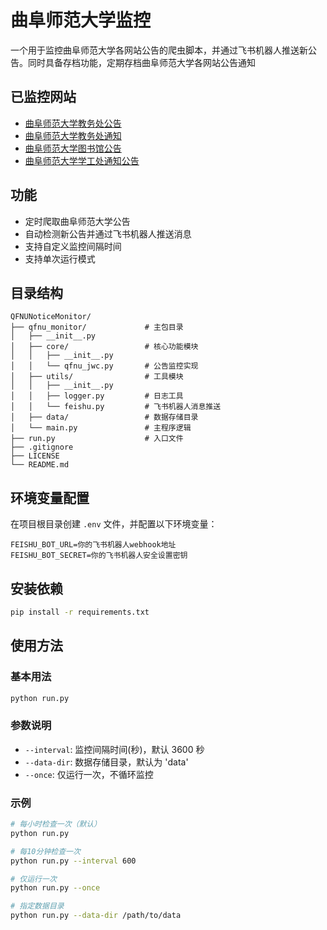 # 曲阜师范大学监控

一个用于监控曲阜师范大学各网站公告的爬虫脚本，并通过飞书机器人推送新公告。同时具备存档功能，定期存档曲阜师范大学各网站公告通知

## 已监控网站

- [曲阜师范大学教务处公告](https://jwc.qfnu.edu.cn/gg_j_.htm)
- [曲阜师范大学教务处通知](https://jwc.qfnu.edu.cn/tz_j_.htm)
- [曲阜师范大学图书馆公告](https://lib.qfnu.edu.cn/ggxw/gg.htm)
- [曲阜师范大学学工处通知公告](https://xg.qfnu.edu.cn/tzgg.htm)

## 功能

- 定时爬取曲阜师范大学公告
- 自动检测新公告并通过飞书机器人推送消息
- 支持自定义监控间隔时间
- 支持单次运行模式

## 目录结构

```
QFNUNoticeMonitor/
├── qfnu_monitor/             # 主包目录
│   ├── __init__.py
│   ├── core/                 # 核心功能模块
│   │   ├── __init__.py
│   │   └── qfnu_jwc.py       # 公告监控实现
│   ├── utils/                # 工具模块
│   │   ├── __init__.py
│   │   ├── logger.py         # 日志工具
│   │   └── feishu.py         # 飞书机器人消息推送
│   ├── data/                 # 数据存储目录
│   └── main.py               # 主程序逻辑
├── run.py                    # 入口文件
├── .gitignore
├── LICENSE
└── README.md
```

## 环境变量配置

在项目根目录创建 `.env` 文件，并配置以下环境变量：

```
FEISHU_BOT_URL=你的飞书机器人webhook地址
FEISHU_BOT_SECRET=你的飞书机器人安全设置密钥
```

## 安装依赖

```bash
pip install -r requirements.txt
```

## 使用方法

### 基本用法

```bash
python run.py
```

### 参数说明

- `--interval`: 监控间隔时间(秒)，默认 3600 秒
- `--data-dir`: 数据存储目录，默认为 'data'
- `--once`: 仅运行一次，不循环监控

### 示例

```bash
# 每小时检查一次（默认）
python run.py

# 每10分钟检查一次
python run.py --interval 600

# 仅运行一次
python run.py --once

# 指定数据目录
python run.py --data-dir /path/to/data
```
